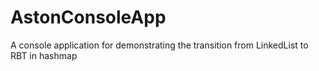 # AstonConsoleApp
A console application for demonstrating the transition from LinkedList to RBT in hashmap
